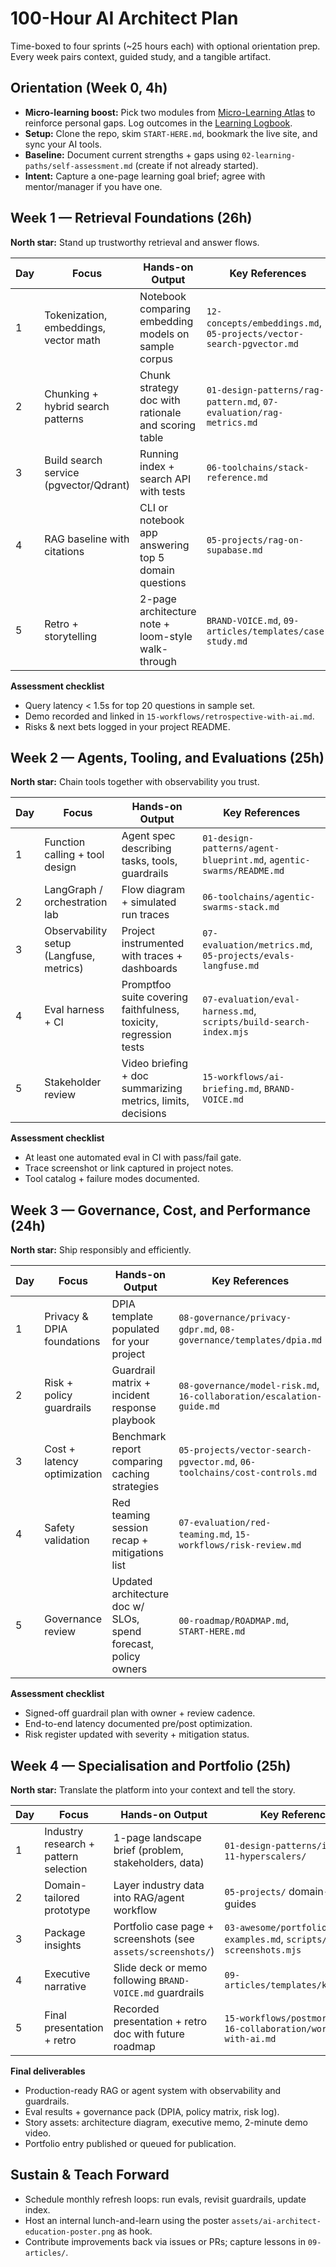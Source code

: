# 100-Hour AI Architect Plan

Time-boxed to four sprints (~25 hours each) with optional orientation prep. Every week pairs context, guided study, and a tangible artifact.

## Orientation (Week 0, 4h)
- **Micro-learning boost:** Pick two modules from [Micro-Learning Atlas](micro-learning.md) to reinforce personal gaps. Log outcomes in the [Learning Logbook](logbook.md).
- **Setup:** Clone the repo, skim `START-HERE.md`, bookmark the live site, and sync your AI tools.
- **Baseline:** Document current strengths + gaps using `02-learning-paths/self-assessment.md` (create if not already started).
- **Intent:** Capture a one-page learning goal brief; agree with mentor/manager if you have one.

## Week 1 — Retrieval Foundations (26h)
**North star:** Stand up trustworthy retrieval and answer flows.

| Day | Focus | Hands-on Output | Key References |
| --- | --- | --- | --- |
| 1 | Tokenization, embeddings, vector math | Notebook comparing embedding models on sample corpus | `12-concepts/embeddings.md`, `05-projects/vector-search-pgvector.md` |
| 2 | Chunking + hybrid search patterns | Chunk strategy doc with rationale and scoring table | `01-design-patterns/rag-pattern.md`, `07-evaluation/rag-metrics.md` |
| 3 | Build search service (pgvector/Qdrant) | Running index + search API with tests | `06-toolchains/stack-reference.md` |
| 4 | RAG baseline with citations | CLI or notebook app answering top 5 domain questions | `05-projects/rag-on-supabase.md` |
| 5 | Retro + storytelling | 2-page architecture note + loom-style walk-through | `BRAND-VOICE.md`, `09-articles/templates/case-study.md` |

**Assessment checklist**
- Query latency < 1.5s for top 20 questions in sample set.
- Demo recorded and linked in `15-workflows/retrospective-with-ai.md`.
- Risks & next bets logged in your project README.

## Week 2 — Agents, Tooling, and Evaluations (25h)
**North star:** Chain tools together with observability you trust.

| Day | Focus | Hands-on Output | Key References |
| --- | --- | --- | --- |
| 1 | Function calling + tool design | Agent spec describing tasks, tools, guardrails | `01-design-patterns/agent-blueprint.md`, `agentic-swarms/README.md` |
| 2 | LangGraph / orchestration lab | Flow diagram + simulated run traces | `06-toolchains/agentic-swarms-stack.md` |
| 3 | Observability setup (Langfuse, metrics) | Project instrumented with traces + dashboards | `07-evaluation/metrics.md`, `05-projects/evals-langfuse.md` |
| 4 | Eval harness + CI | Promptfoo suite covering faithfulness, toxicity, regression tests | `07-evaluation/eval-harness.md`, `scripts/build-search-index.mjs` |
| 5 | Stakeholder review | Video briefing + doc summarizing metrics, limits, decisions | `15-workflows/ai-briefing.md`, `BRAND-VOICE.md` |

**Assessment checklist**
- At least one automated eval in CI with pass/fail gate.
- Trace screenshot or link captured in project notes.
- Tool catalog + failure modes documented.

## Week 3 — Governance, Cost, and Performance (24h)
**North star:** Ship responsibly and efficiently.

| Day | Focus | Hands-on Output | Key References |
| --- | --- | --- | --- |
| 1 | Privacy & DPIA foundations | DPIA template populated for your project | `08-governance/privacy-gdpr.md`, `08-governance/templates/dpia.md` |
| 2 | Risk + policy guardrails | Guardrail matrix + incident response playbook | `08-governance/model-risk.md`, `16-collaboration/escalation-guide.md` |
| 3 | Cost + latency optimization | Benchmark report comparing caching strategies | `05-projects/vector-search-pgvector.md`, `06-toolchains/cost-controls.md` |
| 4 | Safety validation | Red teaming session recap + mitigations list | `07-evaluation/red-teaming.md`, `15-workflows/risk-review.md` |
| 5 | Governance review | Updated architecture doc w/ SLOs, spend forecast, policy owners | `00-roadmap/ROADMAP.md`, `START-HERE.md` |

**Assessment checklist**
- Signed-off guardrail plan with owner + review cadence.
- End-to-end latency documented pre/post optimization.
- Risk register updated with severity + mitigation status.

## Week 4 — Specialisation and Portfolio (25h)
**North star:** Translate the platform into your context and tell the story.

| Day | Focus | Hands-on Output | Key References |
| --- | --- | --- | --- |
| 1 | Industry research + pattern selection | 1-page landscape brief (problem, stakeholders, data) | `01-design-patterns/industry/`, `11-hyperscalers/` |
| 2 | Domain-tailored prototype | Layer industry data into RAG/agent workflow | `05-projects/` domain-specific guides |
| 3 | Package insights | Portfolio case page + screenshots (see `assets/screenshots/`) | `03-awesome/portfolio-examples.md`, `scripts/capture-screenshots.mjs` |
| 4 | Executive narrative | Slide deck or memo following `BRAND-VOICE.md` guardrails | `09-articles/templates/keynote.md` |
| 5 | Final presentation + retro | Recorded presentation + retro doc with future roadmap | `15-workflows/postmortem.md`, `16-collaboration/working-with-ai.md` |

**Final deliverables**
- Production-ready RAG or agent system with observability and guardrails.
- Eval results + governance pack (DPIA, policy matrix, risk log).
- Story assets: architecture diagram, executive memo, 2-minute demo video.
- Portfolio entry published or queued for publication.

## Sustain & Teach Forward
- Schedule monthly refresh loops: run evals, revisit guardrails, update index.
- Host an internal lunch-and-learn using the poster `assets/ai-architect-education-poster.png` as hook.
- Contribute improvements back via issues or PRs; capture lessons in `09-articles/`.
